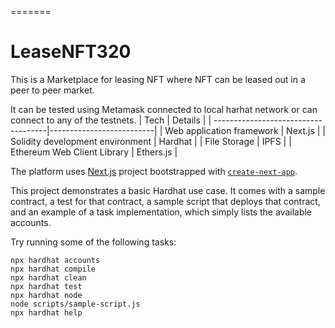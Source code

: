 =======
# LeaseNFT320
This is a Marketplace for leasing NFT where NFT can be leased out in a peer to peer market.

It can be tested using Metamask connected to local harhat network or can connect to any of the testnets.
| Tech                                |       Details            |
| ------------------------------------|--------------------------|
| Web application framework           |       Next.js            |
| Solidity development environment    |       Hardhat            |
| File Storage                        |       IPFS               |
| Ethereum Web Client Library         |       Ethers.js          |


The platform uses [Next.js](https://nextjs.org/) project bootstrapped with [`create-next-app`](https://github.com/vercel/next.js/tree/canary/packages/create-next-app).

This project demonstrates a basic Hardhat use case. It comes with a sample contract, a test for that contract, a sample script that deploys that contract, and an example of a task implementation, which simply lists the available accounts.

Try running some of the following tasks:

```shell
npx hardhat accounts
npx hardhat compile
npx hardhat clean
npx hardhat test
npx hardhat node
node scripts/sample-script.js
npx hardhat help
```
